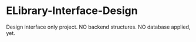 # ELibrary-Interface-Design
Design interface only project. NO backend structures. NO database applied, yet. 
